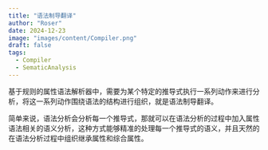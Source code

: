 ```yaml
---
title: "语法制导翻译"
author: "Roser"
date: 2024-12-23
image: "images/content/Compiler.png"
draft: false
tags:
  - Compiler
  - SematicAnalysis
---
```

基于规则的属性语法解析器中，需要为某个特定的推导式执行一系列动作来进行分析，将这一系列动作围绕语法的结构进行组织，就是语法制导翻译。

简单来说，语法分析会分析每一个推导式，那就可以在语法分析的过程中加入属性语法相关的语义分析，这种方式能够精准的处理每一个推导式的语义，并且天然的在语法分析过程中组织继承属性和综合属性。
